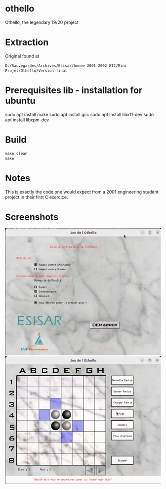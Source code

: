 # othello
Othello, the legendary 19/20 project

# Extraction

Original found at

```
D:/Sauvegardes/Archives/Esisar/Annee 2001-2002 EI2/Mini-Projet/Othello/Version final
```

# Prerequisites lib - installation for ubuntu
sudo apt install make
sudo apt install gcc
sudo apt install libx11-dev
sudo apt install libxpm-dev

# Build

```
make clean
make
```

# Notes

This is exactly the code one would expect from a 2001 engineering student project in their first C exercice.

# Screenshots

![Alt text](screenshots/intro.png "Optional Title")
![Alt text](screenshots/jeu.png "Optional Title")
